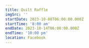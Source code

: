 ```yaml
---
title: Quilt Raffle
imgSrc: ''
startDate: 2023-10-08T06:00:00.000Z
startTime: '8:00 am'
endDate: 2023-10-14T06:00:00.000Z
endTime: '10:00 pm'
location: Facebook
---
```


